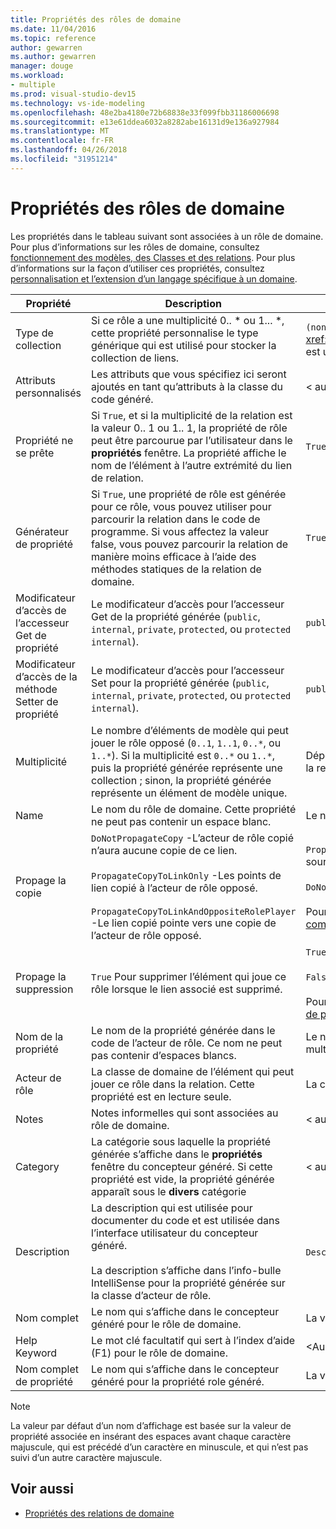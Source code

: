 ```yaml
---
title: Propriétés des rôles de domaine
ms.date: 11/04/2016
ms.topic: reference
author: gewarren
ms.author: gewarren
manager: douge
ms.workload:
- multiple
ms.prod: visual-studio-dev15
ms.technology: vs-ide-modeling
ms.openlocfilehash: 48e2ba4180e72b68838e33f099fbb31186006698
ms.sourcegitcommit: e13e61ddea6032a8282abe16131d9e136a927984
ms.translationtype: MT
ms.contentlocale: fr-FR
ms.lasthandoff: 04/26/2018
ms.locfileid: "31951214"
---
```

# <a name="properties-of-domain-roles"></a>Propriétés des rôles de domaine
Les propriétés dans le tableau suivant sont associées à un rôle de domaine. Pour plus d’informations sur les rôles de domaine, consultez [fonctionnement des modèles, des Classes et des relations](../modeling/understanding-models-classes-and-relationships.md). Pour plus d’informations sur la façon d’utiliser ces propriétés, consultez [personnalisation et l’extension d’un langage spécifique à un domaine](../modeling/customizing-and-extending-a-domain-specific-language.md).

|Propriété|Description|Par défaut|
|--------------|-----------------|-------------|
|Type de collection|Si ce rôle a une multiplicité 0.. * ou 1... \*, cette propriété personnalise le type générique qui est utilisé pour stocker la collection de liens.|`(none)` - <xref:Microsoft.VisualStudio.Modeling.LinkedElementCollection%601> est utilisé|
|Attributs personnalisés|Les attributs que vous spécifiez ici seront ajoutés en tant qu’attributs à la classe du code généré.|< aucun\>|
|Propriété ne se prête|Si `True`, et si la multiplicité de la relation est la valeur 0.. 1 ou 1.. 1, la propriété de rôle peut être parcourue par l’utilisateur dans le **propriétés** fenêtre. La propriété affiche le nom de l’élément à l’autre extrémité du lien de relation.|`True`|
|Générateur de propriété|Si `True`, une propriété de rôle est générée pour ce rôle, vous pouvez utiliser pour parcourir la relation dans le code de programme. Si vous affectez la valeur false, vous pouvez parcourir la relation de manière moins efficace à l’aide des méthodes statiques de la relation de domaine.|`True`|
|Modificateur d’accès de l’accesseur Get de propriété|Le modificateur d’accès pour l’accesseur Get de la propriété générée (`public`, `internal`, `private`, `protected`, ou `protected internal`).|`public`|
|Modificateur d’accès de la méthode Setter de propriété|Le modificateur d’accès pour l’accesseur Set pour la propriété générée (`public`, `internal`, `private`, `protected`, ou `protected internal`).|`public`|
|Multiplicité|Le nombre d’éléments de modèle qui peut jouer le rôle opposé (`0..1`, `1..1`, `0..*`, ou `1..*`). Si la multiplicité est `0..*` ou `1..*`, puis la propriété générée représente une collection ; sinon, la propriété générée représente un élément de modèle unique.|Dépend du type de relation et si c’est le rôle de source ou cible dans la relation.|
|Name|Le nom du rôle de domaine. Cette propriété ne peut pas contenir un espace blanc.|Le nom de la classe de domaine de l’acteur de rôle pour ce rôle.|
|Propage la copie|`DoNotPropagateCopy` -L’acteur de rôle copié n’aura aucune copie de ce lien.<br /><br /> `PropagateCopyToLinkOnly` -Les points de lien copié à l’acteur de rôle opposé.<br /><br /> `PropagateCopyToLinkAndOppositeRolePlayer` -Le lien copié pointe vers une copie de l’acteur de rôle opposé.|`PropagateCopyToLinkAndOppositeRolePlayer` pour les rôles de la source des incorporations.<br /><br /> `DoNotPropagateCopy` pour d’autres rôles.<br /><br /> Pour plus d’informations, consultez [personnalisation de comportement de copie](../modeling/customizing-copy-behavior.md)|
|Propage la suppression|`True` Pour supprimer l’élément qui joue ce rôle lorsque le lien associé est supprimé.|`True` pour la cible d’un rôle d’incorporation.<br /><br /> `False` pour d’autres rôles.<br /><br /> Pour plus d’informations, consultez [comportement de suppression de personnalisation](../modeling/customizing-deletion-behavior.md).|
|Nom de la propriété|Le nom de la propriété générée dans le code de l’acteur de rôle. Ce nom ne peut pas contenir d’espaces blancs.|Le nom de rôle opposé si ce rôle dispose d’un zéro-à-un ou une multiplicité de 1 à 1 ; Sinon, le nom pluralized de rôle opposé.|
|Acteur de rôle|La classe de domaine de l’élément qui peut jouer ce rôle dans la relation. Cette propriété est en lecture seule.|La classe de domaine de l’acteur de rôle pour ce rôle.|
|Notes|Notes informelles qui sont associées au rôle de domaine.|< aucun\>|
|Category|La catégorie sous laquelle la propriété générée s’affiche dans le **propriétés** fenêtre du concepteur généré. Si cette propriété est vide, la propriété générée apparaît sous le **divers** catégorie|< aucun\>|
|Description|La description qui est utilisée pour documenter du code et est utilisée dans l’interface utilisateur du concepteur généré.<br /><br /> La description s’affiche dans l’info-bulle IntelliSense pour la propriété générée sur la classe d’acteur de rôle.|`Description for` *le nom complet du rôle*|
|Nom complet|Le nom qui s’affiche dans le concepteur généré pour le rôle de domaine.|La valeur ajustée de la propriété Name.|
|Help Keyword|Le mot clé facultatif qui sert à l’index d’aide (F1) pour le rôle de domaine.|\<Aucun >|
|Nom complet de propriété|Le nom qui s’affiche dans le concepteur généré pour la propriété role généré.|La valeur de la propriété de nom de la propriété ajustée.|

> [!NOTE]
> La valeur par défaut d’un nom d’affichage est basée sur la valeur de propriété associée en insérant des espaces avant chaque caractère majuscule, qui est précédé d’un caractère en minuscule, et qui n’est pas suivi d’un autre caractère majuscule.

## <a name="see-also"></a>Voir aussi

- [Propriétés des relations de domaine](../modeling/properties-of-domain-relationships.md)